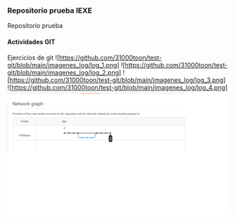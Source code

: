 ### Repositorio prueba IEXE 

Repositorio prueba 

#### Actividades GIT 

Ejercicios de git
![https://github.com/31000toon/test-git/blob/main/imagenes_log/log_1.png]
![https://github.com/31000toon/test-git/blob/main/imagenes_log/log_2.png]
![https://github.com/31000toon/test-git/blob/main/imagenes_log/log_3.png]
![https://github.com/31000toon/test-git/blob/main/imagenes_log/log_4.png]
![](https://github.com/31000toon/test-git/blob/main/imagenes_log/network_insights.png)

